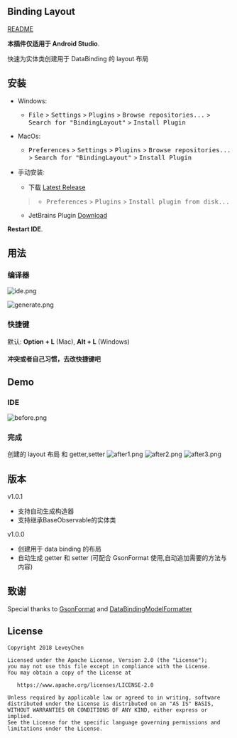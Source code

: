 Binding Layout
------

  [README](README.md)


**本插件仅适用于 Android Studio**.
>
快速为实体类创建用于 DataBinding 的 layout 布局


## 安装   
- Windows:
  - <kbd>File</kbd> > <kbd>Settings</kbd> > <kbd>Plugins</kbd> > <kbd>Browse repositories...</kbd> > <kbd>Search for "BindingLayout"</kbd> > <kbd>Install Plugin</kbd>

- MacOs:
  - <kbd>Preferences</kbd> > <kbd>Settings</kbd> > <kbd>Plugins</kbd> > <kbd>Browse repositories...</kbd> > <kbd>Search for "BindingLayout"</kbd> > <kbd>Install Plugin</kbd>

- 手动安装:
  - 下载 [Latest Release](https://github.com/leveychen/BindingLayout/releases) 
  >- <kbd>Preferences</kbd> > <kbd>Plugins</kbd> > <kbd>Install plugin from disk...</kbd>
  - JetBrains Plugin [Download](http://plugins.jetbrains.com/plugin/10555)
  
**Restart IDE**.

## 用法
### 编译器

![ide.png](http://ww3.sinaimg.cn/large/0060lm7Tly1fpmulivs9tj309j05pwei.jpg)

![generate.png](http://ww2.sinaimg.cn/large/0060lm7Tly1fpmumr9wv7j306p06sjrd.jpg) 

###  快捷键

默认:  **Option + L**  (Mac), **Alt + L** (Windows)

#### 冲突或者自己习惯，去改快捷键吧

## Demo 

###  IDE
![before.png](http://ww3.sinaimg.cn/large/0060lm7Tly1fpmvcud3lnj30e00890sv.jpg)

###  完成
创建的 layout 布局 和 getter,setter 
![after1.png](http://ww2.sinaimg.cn/large/0060lm7Tly1fpmvcudfpvj30lo0f7jsh.jpg)
![after2.png](http://ww2.sinaimg.cn/large/0060lm7Tly1fpmvcuhdcgj30jr0ebq3u.jpg)
![after3.png](http://ww3.sinaimg.cn/large/0060lm7Tly1fpo0tv130ej30lu0o1abw.jpg)



## 版本

v1.0.1
> 
* 支持自动生成构造器
* 支持继承BaseObservable的实体类

v1.0.0
> 
* 创建用于 data binding 的布局
* 自动生成 getter 和 setter (可配合 GsonFormat 使用,自动追加需要的方法与内容)


## 致谢
Special thanks to [GsonFormat](https://github.com/zzz40500/GsonFormat) and [DataBindingModelFormatter](https://github.com/Qixingchen/DataBindingModelFormatter)


## License

    Copyright 2018 LeveyChen

    Licensed under the Apache License, Version 2.0 (the "License");
    you may not use this file except in compliance with the License.
    You may obtain a copy of the License at

       https://www.apache.org/licenses/LICENSE-2.0

    Unless required by applicable law or agreed to in writing, software
    distributed under the License is distributed on an "AS IS" BASIS,
    WITHOUT WARRANTIES OR CONDITIONS OF ANY KIND, either express or implied.
    See the License for the specific language governing permissions and
    limitations under the License.
